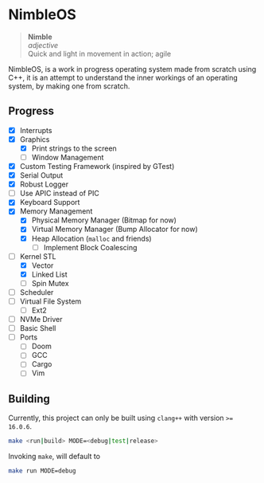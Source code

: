 
# NimbleOS

> **Nimble**\
> *adjective*\
> Quick and light in movement in action; agile

NimbleOS, is a work in progress operating system made from scratch using C++, 
it is an attempt to understand the inner workings of an operating system, by
making one from scratch.


## Progress

- [x] Interrupts
- [x] Graphics
    - [x] Print strings to the screen 
    - [ ] Window Management
- [x] Custom Testing Framework (inspired by GTest)
- [x] Serial Output
- [x] Robust Logger
- [ ] Use APIC instead of PIC
- [x] Keyboard Support
- [x] Memory Management
    - [x] Physical Memory Manager (Bitmap for now)
    - [x] Virtual Memory Manager (Bump Allocator for now)
    - [x] Heap Allocation (`malloc` and friends)
        - [ ] Implement Block Coalescing
- [ ] Kernel STL
    - [x] Vector
    - [x] Linked List
    - [ ] Spin Mutex
- [ ] Scheduler
- [ ] Virtual File System
    - [ ] Ext2
- [ ] NVMe Driver
- [ ] Basic Shell
- [ ] Ports
    - [ ] Doom
    - [ ] GCC
    - [ ] Cargo
    - [ ] Vim

## Building

Currently, this project can only be built using `clang++` with version `>= 16.0.6`.

```bash
make <run|build> MODE=<debug|test|release>
```

Invoking `make`, will default to 
```bash
make run MODE=debug
```
